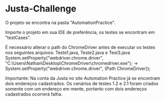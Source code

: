 # Justa-Challenge

O projeto se encontra na pasta "AutomationPractice".

Importe o projeto em sua IDE de preferência, os testes se encontram em "testCases".

É necessário alterar o path do ChromeDriver antes de executar os testes nos seguintes arquivos: Teste1.java, Teste2.java e Test3.java
System.setProperty("webdriver.chrome.driver", "C:\\Users\\Nathan\\Desktop\\ChromeDriver\\chromedriver.exe"); 
-> System.setProperty("webdriver.chrome.driver", {Path ChromeDriver});

Importante: Na conta da Justa no site Automation Practice já se encontram dois endereços cadastrados.
Os cenários de testes 1.2 e 2.1 foram criados somente com um endereço em mente, portanto com dois endereços cadastrados ocorrerá falha.
